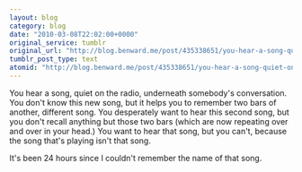 ```yaml
---
layout: blog
category: blog
date: "2010-03-08T22:02:00+0000"
original_service: tumblr
original_url: "http://blog.benward.me/post/435338651/you-hear-a-song-quiet-on-the-radio-underneath"
tumblr_post_type: text
atomid: "http://blog.benward.me/post/435338651/you-hear-a-song-quiet-on-the-radio-underneath"
---
```

You hear a song, quiet on the radio, underneath somebody's conversation. You don't know this new song, but it helps you to remember two bars of another, different song. You desperately want to hear this second song, but you don't recall anything but those two bars (which are now repeating over and over in your head.) You want to hear that song, but you can't, because the song that's playing isn't that song.

It's been 24 hours since I couldn't remember the name of that song.